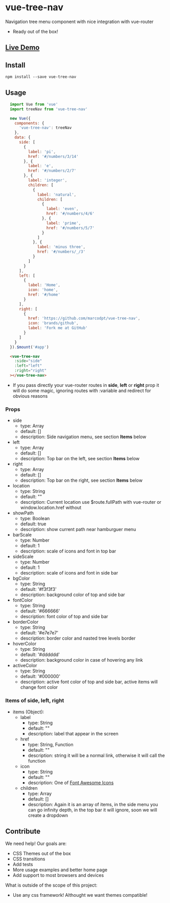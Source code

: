 # vue-tree-nav
 Navigation tree menu component with nice integration with vue-router 
 - Ready out of the box! 

## [Live Demo](http://marcodpt.github.io/vue-tree-nav)

## Install
```
npm install --save vue-tree-nav
```

## Usage 

```javascript
  import Vue from 'vue'
  import treeNav from 'vue-tree-nav'

  new Vue({
    components: {
      'vue-tree-nav': treeNav
    },
    data: {
      side: [
        {
          label: 'pi',
          href: '#/numbers/3/14'
        }, {
          label: 'e',
          href: '#/numbers/2/7'
        }, {
          label: 'integer',
          children: [
            {
              label: 'natural',
              children: [
                {
                  label: 'even',
                  href: '#/numbers/4/6'
                }, {
                  label: 'prime',
                  href: '#/numbers/5/7'
                }
              ]
            }, {
              label: 'minus three',
              href: '#/numbers/_/3'
            }
          ]
        }
      ],
      left: [
        {
          label: 'Home',
          icon: 'home',
          href: '#/home'
        }
      ],
      right: [
        {
          href: 'https://github.com/marcodpt/vue-tree-nav',
          icon: 'brands/github',
          label: 'Fork me at GitHub'
        }
      ]
    }
  }).$mount('#app')
```

```html
  <vue-tree-nav
    :side="side"
    :left="left"
    :right="right"
  ></vue-tree-nav>
```
   - If you pass directly your vue-router routes in **side**, **left** or **right** prop it will do some magic, ignoring routes with :variable and redirect for obvious reasons

### Props
 - side
   - type: Array
   - default: []
   - description: Side navigation menu, see section **Items** below
 - left
   - type: Array
   - default: []
   - description: Top bar on the left, see section **Items** below
 - right
   - type: Array
   - default: []
   - description: Top bar on the right, see section **Items** below
 - location
   - type: String
   - default: ""
   - description: Current location use $route.fullPath with vue-router or window.location.href without
 - showPath
   - type: Boolean
   - default: true
   - description: show current path near hamburguer menu
 - barScale
   - type: Number
   - default: 1
   - description: scale of icons and font in top bar
 - sideScale
   - type: Number
   - default: 1
   - description: scale of icons and font in side bar
 - bgColor
   - type: String
   - default: '#f3f3f3'
   - description: background color of top and side bar
 - fontColor
   - type: String
   - default: '#666666'
   - description: font color of top and side bar
 - borderColor
   - type: String
   - default: '#e7e7e7'
   - description: border color and nasted tree levels border
 - hoverColor
   - type: String
   - default: '#dddddd'
   - description: background color in case of hovering any link
 - activeColor
   - type: String
   - default: '#000000'
   - description: active font color of top and side bar, active items will change font color

### Items of side, left, right
   - items (Object):
     - label
       - type: String
       - default: ""
       - description: label that appear in the screen
     - href
       - type: String, Function
       - default: ""
       - description: string it will be a normal link, otherwise it will call the function
     - icon
       - type: String
       - default: ""
       - description: One of [Font Awesome Icons](https://fontawesome.com/icons?d=gallery&s=solid&m=free)
     - children
       - type: Array
       - default: []
       - description: Again it is an array of items, in the side menu you can go infinity depth, in the top bar it will ignore, soon we will create a dropdown

## Contribute
We need help! Our goals are:
 - CSS Themes out of the box
 - CSS transitions
 - Add tests
 - More usage examples and better home page
 - Add support to most browsers and devices

What is outside of the scope of this project:
 - Use any css framework! Althought we want themes compatible!
